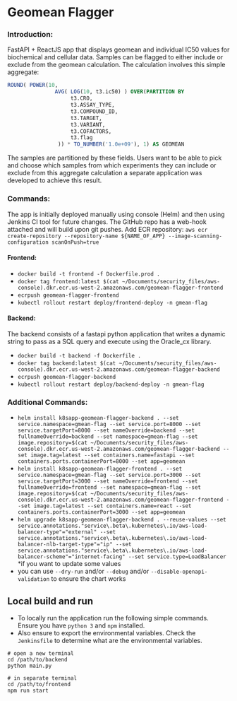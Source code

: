 # Geomean Flagger

### Introduction:

FastAPI + ReactJS app that displays geomean and individual IC50 values for biochemical and cellular data. Samples can be flagged to either include or exclude from the geomean calculation. The calculation involves this simple aggregate:

```sql
ROUND( POWER(10,
               AVG( LOG(10, t3.ic50) ) OVER(PARTITION BY
                    t3.CRO,
                    t3.ASSAY_TYPE,
                    t3.COMPOUND_ID,
                    t3.TARGET,
                    t3.VARIANT,
                    t3.COFACTORS,
                    t3.flag
                )) * TO_NUMBER('1.0e+09'), 1) AS GEOMEAN
```

The samples are partitioned by these fields. Users want to be able to pick and choose which samples from which experiments they can include or exclude from this aggregate calculation a separate application was developed to achieve this result.

### Commands:

The app is initially deployed manually using console (Helm) and then using Jenkins CI tool for future changes. The GitHub repo has a web-hook attached and will build upon git pushes.
Add ECR repository: `aws ecr create-repository --repository-name ${NAME_OF_APP} --image-scanning-configuration scanOnPush=true`

#### Frontend:

- `docker build -t frontend -f Dockerfile.prod .`
- `docker tag frontend:latest $(cat ~/Documents/security_files/aws-console).dkr.ecr.us-west-2.amazonaws.com/geomean-flagger-frontend`
- `ecrpush geomean-flagger-frontend`
- `kubectl rollout restart deploy/frontend-deploy -n gmean-flag`

#### Backend:

The backend consists of a fastapi python application that writes a dynamic string to pass as a SQL query and execute using the Oracle_cx library.

- `docker build -t backend -f Dockerfile .`
- `docker tag backend:latest $(cat ~/Documents/security_files/aws-console).dkr.ecr.us-west-2.amazonaws.com/geomean-flagger-backend`
- `ecrpush geomean-flagger-backend`
- `kubectl rollout restart deploy/backend-deploy -n gmean-flag`

### Additional Commands:

- `helm install k8sapp-geomean-flagger-backend . --set service.namespace=gmean-flag --set service.port=8000 --set service.targetPort=8000 --set nameOverride=backend --set fullnameOverride=backend --set namespace=gmean-flag --set image.repository=$(cat ~/Documents/security_files/aws-console).dkr.ecr.us-west-2.amazonaws.com/geomean-flagger-backend --set image.tag=latest --set containers.name=fastapi --set containers.ports.containerPort=8000 --set app=geomean`
- `helm install k8sapp-geomean-flagger-frontend . --set service.namespace=gmean-flag --set service.port=3000 --set service.targetPort=3000 --set nameOverride=frontend --set fullnameOverride=frontend --set namespace=gmean-flag --set image.repository=$(cat ~/Documents/security_files/aws-console).dkr.ecr.us-west-2.amazonaws.com/geomean-flagger-frontend --set image.tag=latest --set containers.name=react --set containers.ports.containerPort=3000 --set app=geomean`
- `helm upgrade k8sapp-geomean-flagger-backend . --reuse-values --set service.annotations."service\.beta\.kubernetes\.io/aws-load-balancer-type"="external" --set service.annotations."service\.beta\.kubernetes\.io/aws-load-balancer-nlb-target-type"="ip" --set service.annotations."service\.beta\.kubernetes\.io/aws-load-balancer-scheme"="internet-facing" --set service.type=LoadBalancer` \*if you want to update some values
- you can use `--dry-run` and/or `--debug` and/or `--disable-openapi-validation` to ensure the chart works

## Local build and run

- To locally run the application run the following simple commands. Ensure you have `python 3` and `npm` installed.
- Also ensure to export the environmental variables. Check the `Jenkinsfile` to
  determine what are the environmental variables.

```
# open a new terminal
cd /path/to/backend
python main.py

# in separate terminal
cd /path/to/frontend
npm run start
```
